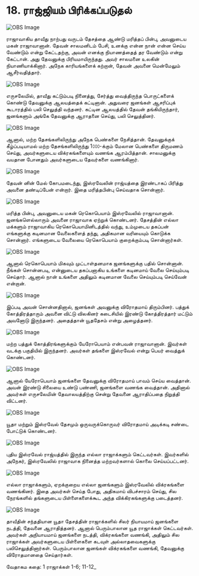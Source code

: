 # 18. ராஜ்ஜியம் பிரிக்கப்படுதல்

![OBS Image](https://cdn.door43.org/obs/jpg/360px/obs-en-18-01.jpg)

ராஜாவாகிய தாவீது நாற்பது வருடம் தேசத்தை ஆண்டு மரித்தப் பின்பு, அவனுடைய மகன் 
ராஜாவானான். தேவன் சாலமனிடம் பேசி, உனக்கு என்ன நான் என்ன செய்ய வேண்டும் என்று கேட்டதற்கு, அவன் எனக்கு நியாணத்தைத் தர வேண்டும் என்று கேட்டான். அது தேவனுக்கு பிரியமாயிருந்தது. அவர் சாலமனை உலகின் நியாணியாக்கினார். அநேக காரியங்களைக் கற்றான், தேவன் அவனை மென்மேலும் ஆசீர்வதித்தார்.

![OBS Image](https://cdn.door43.org/obs/jpg/360px/obs-en-18-02.jpg)

எருசலேமில், தாவீது கட்டும்படி நினைத்து, சேர்த்து வைத்திருந்த பொருட்களைக் கொண்டு தேவனுக்கு ஆலயத்தைக் கட்டினான். அதுவரை ஜனங்கள் ஆசரிப்புக் கூடாரத்தில் பலி செலுத்தி வந்தனர். கட்டின ஆலயத்தில் தேவன் தங்கியிருந்தார், ஜனங்களும் அங்கே தேவனுக்கு ஆராதனை செய்து, பலி செலுத்தினர். 

![OBS Image](https://cdn.door43.org/obs/jpg/360px/obs-en-18-03.jpg)

ஆனால், மற்ற தேசங்களிலிருந்து அநேக பெண்களை நேசித்தான். தேவனுக்குக் கீழ்ப்படியாமல் மற்ற தேசங்களிலிருந்து 1௦௦௦-க்கும் மேலான பெண்களை திருமணம் செய்து, அவர்களுடைய விக்ரகங்களையும் வணங்க ஆரம்பித்தான். சாலமனுக்கு வயதான போனதும் அவர்களுடைய தேவர்களை வணங்கினார்.

![OBS Image](https://cdn.door43.org/obs/jpg/360px/obs-en-18-04.jpg)

தேவன் னின் மேல் கோபமடைந்து, இஸ்ரவேலின் ராஜ்யத்தை இரண்டாகப் பிரித்து அவனை தண்டிப்பேன் என்றார். இதை மரித்தபின்பு செய்வதாக சொன்னார்.

![OBS Image](https://cdn.door43.org/obs/jpg/360px/obs-en-18-05.jpg)

மரித்த பின்பு, அவனுடைய மகன் ரெகொபெயாம் இஸ்ரவேலில் ராஜாவானான். ஜனங்களெல்லாரும் அவனை ராஜாவாக ஏற்றுக் கொண்டனர். தேசத்தின் எல்லா மக்களும் ராஜாவாகிய ரெகொபெயாமினிடத்தில் வந்து, உம்முடைய தகப்பன் எங்களுக்கு கடினமான வேலைகளைத் தந்து, அதிகமான வரியையும் கொடுக்க சொன்னார். எங்களுடைய வேலையை ரெகொபெயாம் குறைக்கும்படி சொன்னார்கள். 

![OBS Image](https://cdn.door43.org/obs/jpg/360px/obs-en-18-06.jpg)

ஆனால் ரெகொபெயாம் மிகவும்  முட்டாள்தனமாக ஜனங்களுக்கு பதில் சொன்னான். நீங்கள் சொன்னபடி, என்னுடைய தகப்பனாகிய  உங்களை கடினமாய் வேலை செய்யும்படி செய்தார். ஆனால் நான் உங்களை அதிலும் கடினமான வேலை செய்யும்படி செய்வேன் என்றான். 

![OBS Image](https://cdn.door43.org/obs/jpg/360px/obs-en-18-07.jpg)

இப்படி அவன் சொன்னதினால், ஜனங்கள் அவனுக்கு விரோதமாய் திரும்பினர். பத்துக் கோத்திரத்தாரும் அவனை விட்டு விலகினர் கடைசியில் இரண்டு கோத்திரத்தார் மட்டும் அவனோடு இருந்தனர். அதைத்தான் யூததேசம் என்று அழைத்தனர்.

![OBS Image](https://cdn.door43.org/obs/jpg/360px/obs-en-18-08.jpg)

மற்ற பத்துக் கோத்திரங்களுக்கும் யேரோபெயாம் என்பவன் ராஜாவானான். இவர்கள் வடக்கு பகுதியில் இருந்தனர். அவர்கள் தங்களை இஸ்ரவேல் என்று பெயர் வைத்துக் கொண்டனர்.

![OBS Image](https://cdn.door43.org/obs/jpg/360px/obs-en-18-09.jpg)

ஆனால் யேரோபெயாம் ஜனங்களை தேவனுக்கு விரோதமாய் பாவம் செய்ய வைத்தான். அவன் இரண்டு சிலையை உண்டு பண்ணி, ஜனங்களை வணங்க வைத்தான். அதினால் அவர்கள் எருசலேமின் தேவாலயத்திற்கு சென்று தேவனை ஆராதிப்பதை நிறுத்தி விட்டனர்.

![OBS Image](https://cdn.door43.org/obs/jpg/360px/obs-en-18-10.jpg)

யூதா மற்றும் இஸ்ரவேல் தேசமும் ஒருவருக்கொருவர் விரோதமாய் அடிக்கடி சண்டை போட்டுக் கொண்டனர்.

![OBS Image](https://cdn.door43.org/obs/jpg/360px/obs-en-18-11.jpg)

புதிய இஸ்ரவேல் ராஜ்யத்தில் இருந்த எல்லா ராஜாக்களும் கெட்டவர்கள். இவர்களில் அநேகர், இஸ்ரவேலில் ராஜாவாக நினைத்த மற்றவர்களால் கொலை செய்யப்பட்டனர். 

![OBS Image](https://cdn.door43.org/obs/jpg/360px/obs-en-18-12.jpg)

எல்லா ராஜாக்களும், ஏறக்குறைய எல்லா ஜனங்களும் இஸ்ரவேலில் விக்ரகங்களை வணங்கினர். இதை அவர்கள் செய்த போது, அதிகமாய் விபச்சாரம் செய்து, சில நேரங்களில் தங்களுடைய பிள்ளைகளைக்கூட  அந்த விக்கிரகங்களுக்கு படைத்தனர்.

![OBS Image](https://cdn.door43.org/obs/jpg/360px/obs-en-18-13.jpg)

தாவீதின் சந்ததியான யூதா தேசத்தின் ராஜாக்களில் சிலர் நியாயமாய் ஜனங்களை நடத்தி, தேவனை ஆராதித்தனர். ஆனால் பெரும்பாலான யூத ராஜாக்கள் கெட்டவர்கள். அவர்கள் அநியாயமாய் ஜனங்களை நடத்தி, விக்ரகங்களை வணங்கி, அதிலும் சில ராஜாக்கள் அவர்களுடைய பிள்ளைகளை கடவுள் அல்லாதவைகளுக்கு பலிசெலுத்தினார்கள். பெரும்பாலான ஜனங்கள் விக்ரகங்களை வணங்கி, தேவனுக்கு விரோதமானதை செய்தார்கள்.

வேதாகம கதை: 1 ராஜாக்கள் 1-6; 11-12_

